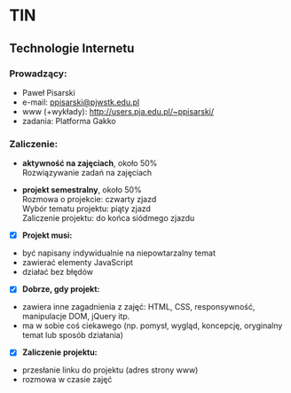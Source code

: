 # TIN
## Technologie Internetu

### Prowadzący: 
- Paweł Pisarski
- e-mail: ppisarski@pjwstk.edu.pl
- www (+wykłady): <http://users.pja.edu.pl/~ppisarski/>
- zadania: Platforma Gakko

### Zaliczenie:
- **aktywność na zajęciach**, około 50%  
Rozwiązywanie zadań na zajęciach
    
- **projekt semestralny**, około 50%  
Rozmowa o projekcie: czwarty zjazd  
Wybór tematu projektu: piąty zjazd  
Zaliczenie projektu: do końca siódmego zjazdu  
  
- [x] **Projekt musi:**    
- być napisany indywidualnie na niepowtarzalny temat 
- zawierać elementy JavaScript 
- działać bez błędów 
  
- [x] **Dobrze, gdy projekt:**  
- zawiera inne zagadnienia z zajęć: HTML, CSS, responsywność, manipulacje DOM, jQuery itp. 
- ma w sobie coś ciekawego (np. pomysł, wygląd, koncepcję, oryginalny temat lub sposób działania) 
  
- [x] **Zaliczenie projektu:**  
- przesłanie linku do projektu (adres strony www) 
- rozmowa w czasie zajęć 
